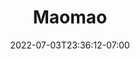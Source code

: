 ---
title: Maomao
description:
toc: true
authors: []
tags: []
categories: []
series: []
date: 2022-07-03T23:36:12-07:00
lastmod: 2022-07-03T23:36:12-07:00
featuredVideo:
featuredImage:
draft: false
---